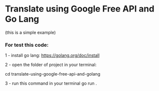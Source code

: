 # Translate using Google Free API and Go Lang
(this is a simple example)
### For test this code:
1 - install go lang: https://golang.org/doc/install

2 - open the folder of project in your terminal:

cd translate-using-google-free-api-and-golang

3 - run this command in your terminal
go run .